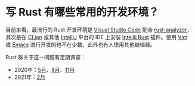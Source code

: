 # 写 Rust 有哪些常用的开发环境？

目前来看，最流行的 Rust 开发环境是 [Visual Studio Code][vscode] 配合 [rust-analyzer][rust-analyzer]，其次是在 [CLion][clion] 或其他 [IntelliJ][intellij] 平台的 IDE 上安装 [Intellij Rust][intellij-rust] 插件。使用 [Vim][vim] 或 [Emacs][emacs] 进行开发的也不在少数，此外也有人使用其他编辑器。

Rust 群关于这一问题有定期调查：
* 2020年：[5月][2020-05]、[8月][2020-08]、[11月][2020-11]
* 2021年：[2月][2021-02]


[vscode]: https://code.visualstudio.com/
[rust-analyzer]: https://rust-analyzer.github.io/
[clion]: https://www.jetbrains.com/clion/
[intellij]: https://www.jetbrains.com/products.html#type=ide
[intellij-rust]: https://intellij-rust.github.io/
[vim]: https://www.vim.org/
[emacs]: https://www.gnu.org/software/emacs/

[2020-05]: https://t.me/c/1264662201/96391
[2020-08]: https://t.me/c/1264662201/116314
[2020-11]: https://t.me/c/1264662201/130996
[2021-02]: https://t.me/c/1264662201/147028

